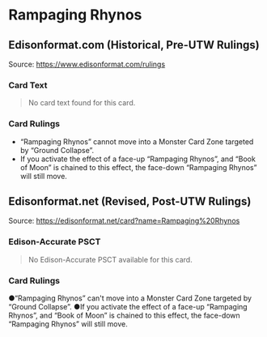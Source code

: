 # Rampaging Rhynos

## Edisonformat.com (Historical, Pre-UTW Rulings)

Source: https://www.edisonformat.com/rulings

### Card Text

> No card text found for this card.

### Card Rulings

*   “Rampaging Rhynos” cannot move into a Monster Card Zone targeted by “Ground Collapse”.
*   If you activate the effect of a face-up “Rampaging Rhynos”, and “Book of Moon” is chained to this effect, the face-down “Rampaging Rhynos” will still move.

## Edisonformat.net (Revised, Post-UTW Rulings)

Source: https://edisonformat.net/card?name=Rampaging%20Rhynos

### Edison-Accurate PSCT

> No Edison-Accurate PSCT available for this card.

### Card Rulings

●“Rampaging Rhynos” can't move into a Monster Card Zone targeted by “Ground Collapse”.
●If you activate the effect of a face-up “Rampaging Rhynos”, and “Book of Moon” is chained to this effect, the face-down “Rampaging Rhynos” will still move.
            